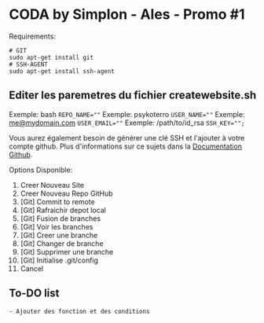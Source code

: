 # CODA by Simplon - Ales - Promo #1

Requirements:

    # GIT
    sudo apt-get install git
    # SSH-AGENT
    sudo apt-get install ssh-agent

## Editer les paremetres du fichier createwebsite.sh

Exemple: bash
```REPO_NAME=""```
Exemple: psykoterro
```USER_NAME=""```
Exemple: me@mydomain.com
```USER_EMAIL=""```
Exemple: /path/to/id_rsa
```SSH_KEY="";```

Vous aurez également besoin de générer une clé SSH et l'ajouter à votre compte github. Plus d'informations sur ce sujets dans la [Documentation Github](https://help.github.com/articles/generating-an-ssh-key/).

Options Disponible:

1. Creer Nouveau Site
2. Creer Nouveau Repo GitHub
3. [Git] Commit to remote
4. [Git] Rafraichir depot local
5. [Git] Fusion de branches
6. [Git] Voir les branches
7. [Git] Creer une branche
8. [Git] Changer de branche
9. [Git] Supprimer une branche
10. [Git] Initialise .git/config
11. Cancel


## To-DO list
 	- Ajouter des fonction et des conditions